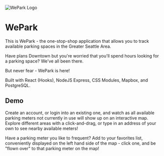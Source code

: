 ![WePark Logo](https://github.com/aisong1/we-park/blob/main/WePark.png?raw=true)

# WePark
This is WePark - the one-stop-shop application that allows you to track available parking spaces in the Greater Seattle Area. 

Have plans Downtown but you're worried that you'll spend hours looking for a parking space? We've all been there. 

But never fear - WePark is here! 

Built with React (Hooks), NodeJS Express, CSS Modules, Mapbox, and PostgreSQL.
## Demo
Create an account, or login into an existing one, and watch as all available parking meters not currently in use will show up on an interactive map. Explore different areas with a click-and-drag, or type in an address of your own to see nearby available meters! 

Have a parking meter you like to frequent? Add to your favorites list, conveniently displayed on the left hand side of the map - click one, and be "flown over" to that parking meter on the map!